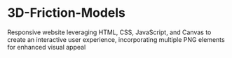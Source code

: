 # 3D-Friction-Models
Responsive website leveraging HTML, CSS, JavaScript, and Canvas to create an interactive user experience, incorporating multiple PNG elements for enhanced visual appeal
